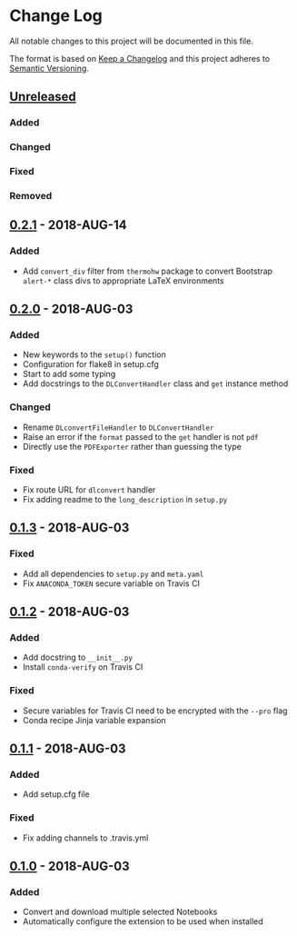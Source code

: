 # Change Log
All notable changes to this project will be documented in this file.

The format is based on [Keep a Changelog](http://keepachangelog.com/)
and this project adheres to [Semantic Versioning](http://semver.org/).

## [Unreleased]
### Added

### Changed

### Fixed

### Removed

## [0.2.1] - 2018-AUG-14
### Added
- Add `convert_div` filter from `thermohw` package to convert Bootstrap `alert-*` class divs to appropriate LaTeX environments

## [0.2.0] - 2018-AUG-03
### Added
- New keywords to the `setup()` function
- Configuration for flake8 in setup.cfg
- Start to add some typing
- Add docstrings to the `DLConvertHandler` class and `get` instance method

### Changed
- Rename `DLconvertFileHandler` to `DLConvertHandler`
- Raise an error if the `format` passed to the `get` handler is not `pdf`
- Directly use the `PDFExporter` rather than guessing the type

### Fixed
- Fix route URL for `dlconvert` handler
- Fix adding readme to the `long_description` in `setup.py`

## [0.1.3] - 2018-AUG-03
### Fixed
- Add all dependencies to `setup.py` and `meta.yaml`
- Fix `ANACONDA_TOKEN` secure variable on Travis CI

## [0.1.2] - 2018-AUG-03
### Added
- Add docstring to `__init__.py`
- Install `conda-verify` on Travis CI

### Fixed
- Secure variables for Travis CI need to be encrypted with the `--pro` flag
- Conda recipe Jinja variable expansion

## [0.1.1] - 2018-AUG-03
### Added
- Add setup.cfg file

### Fixed
- Fix adding channels to .travis.yml

## [0.1.0] - 2018-AUG-03
### Added
- Convert and download multiple selected Notebooks
- Automatically configure the extension to be used when installed

[Unreleased]: https://github.com/bryanwweber/convert_and_download/compare/v0.2.1...HEAD
[0.2.1]: https://github.com/bryanwweber/convert_and_download/compare/v0.2.0...v0.2.1
[0.2.0]: https://github.com/bryanwweber/convert_and_download/compare/v0.1.3...v0.2.0
[0.1.3]: https://github.com/bryanwweber/convert_and_download/compare/v0.1.2...v0.1.3
[0.1.2]: https://github.com/bryanwweber/convert_and_download/compare/v0.1.1...v0.1.2
[0.1.1]: https://github.com/bryanwweber/convert_and_download/compare/v0.1.0...v0.1.1
[0.1.0]: https://github.com/bryanwweber/convert_and_download/compare/604b40c1df95b9097f7797efef2a463c597fda00...v0.1.0

